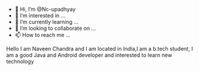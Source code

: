 - 👋 Hi, I’m @Nc-upadhyay
- 👀 I’m interested in ...
- 🌱 I’m currently learning ...
- 💞️ I’m looking to collaborate on ...
- 📫 How to reach me ...

<!---
Nc-upadhyay/Nc-upadhyay is a ✨ special ✨ repository because its `README.md` (this file) appears on your GitHub profile.
You can click the Preview link to take a look at your changes.
--->
Hello
  I am Naveen Chandra and I am located in India,I am a b.tech student,
  I am a good Java and Android developer and interested to learn new technology
